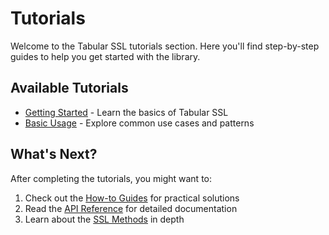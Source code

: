 # Tutorials

Welcome to the Tabular SSL tutorials section. Here you'll find step-by-step guides to help you get started with the library.

## Available Tutorials

- [Getting Started](getting-started.md) - Learn the basics of Tabular SSL
- [Basic Usage](basic-usage.md) - Explore common use cases and patterns

## What's Next?

After completing the tutorials, you might want to:

1. Check out the [How-to Guides](../how-to-guides/index.md) for practical solutions
2. Read the [API Reference](../reference/api.md) for detailed documentation
3. Learn about the [SSL Methods](../explanation/ssl-methods.md) in depth 
